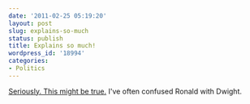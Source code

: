```yaml
---
date: '2011-02-25 05:19:20'
layout: post
slug: explains-so-much
status: publish
title: Explains so much!
wordpress_id: '18994'
categories:
- Politics
---
```


[Seriously. This might be true.](http://www.theonion.com/articles/embarrassed-republicans-admit-theyve-been-thinking,19248/) I've often confused Ronald with Dwight.
